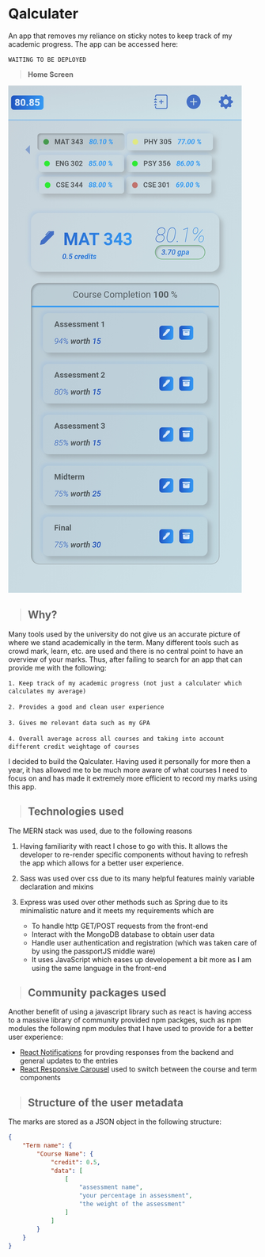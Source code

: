# Qalculater
An app that removes my reliance on sticky notes to keep track of my academic progress. The app can be accessed here:

```
WAITING TO BE DEPLOYED 
```
>**Home Screen**

<img src="./react/src/images/img1.jpg"/>

>## **Why?**
Many tools used by the university do not give us an accurate picture of where we stand academically in the term. Many different tools such as crowd mark, learn, etc. are used and there is no central point to have an overview of your marks. Thus, after failing to search for an app that can provide me with the following:

    1. Keep track of my academic progress (not just a calculater which calculates my average)
    
    2. Provides a good and clean user experience

    3. Gives me relevant data such as my GPA

    4. Overall average across all courses and taking into account 
    different credit weightage of courses

I decided to build the Qalculater. Having used it personally for more then a year, it has allowed me to be much more aware of what courses I need to focus on and has made it extremely more efficient to record my marks using this app.

>## **Technologies used**
The MERN stack was used, due to the following reasons

1. Having familiarity with react I chose to go with this. It allows the developer to re-render specific components without having to refresh the app which allows for a better user experience.

2. Sass was used over css due to its many helpful features mainly variable declaration and mixins

3. Express was used over other methods such as Spring due to its minimalistic nature and it meets my requirements which are
    - To handle http GET/POST requests from the front-end
    - Interact with the MongoDB database to obtain user data
    - Handle user authentication and registration (which was taken care of by using the passportJS middle ware)
    - It uses JavaScript which eases up developement a bit more as I am using the same language in the front-end

>## Community packages used
Another benefit of using a javascript library such as react is having access to a massive library of community provided npm packges, such as npm modules the following npm modules that I have used to provide for a better user experience:
- <a href="https://www.npmjs.com/package/react-notifications" target="_top">React Notifications</a> for provding responses from the backend and general updates to the entries
- <a href="https://www.npmjs.com/package/react-responsive-carousel" target="_top">React Responsive Carousel</a> used to switch between the course and term components
    
>## Structure of the user metadata
The marks are stored as a JSON object in the following structure:
```json
{
    "Term name": {
        "Course Name": {
            "credit": 0.5,
            "data": [
                [
                    "assessment name",
                    "your percentage in assessment",
                    "the weight of the assessment"
                ]
            ]
        }
    }
}
```
